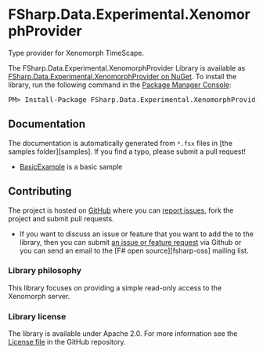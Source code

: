 FSharp.Data.Experimental.XenomorphProvider
================================

Type provider for Xenomorph TimeScape.

<div class="row">
  <div class="span1"></div>
  <div class="span6">
    <div class="well well-small" id="nuget">
      The FSharp.Data.Experimental.XenomorphProvider Library is available as <a href="https://nuget.org/packages/FSharp.Data.Experimental.XenomorphProvider">FSharp.Data.Experimental.XenomorphProvider on NuGet</a>.
      To install the library, run the following command in the <a href="http://docs.nuget.org/docs/start-here/using-the-package-manager-console">Package Manager Console</a>:
      <pre>PM> Install-Package FSharp.Data.Experimental.XenomorphProvider</pre>
    </div>
  </div>
  <div class="span1"></div>
</div>


Documentation
-------------

The documentation is automatically generated from `*.fsx` files in 
[the samples folder][samples]. If you find a typo, please submit a pull request!

 * [BasicExample](BasicExample.html) is a basic sample

 
Contributing
------------

The project is hosted on [GitHub][gh] where you can [report issues][issues], fork 
the project and submit pull requests. 

 * If you want to discuss an issue or feature that you want to add the to the library,
   then you can submit [an issue or feature request][issues] via Github or you can 
   send an email to the [F# open source][fsharp-oss] mailing list.


### Library philosophy

This library focuses on providing a simple read-only access to the Xenomorph server.


### Library license

The library is available under Apache 2.0. For more information see the 
[License file][license] in the GitHub repository. 



  [source]: https://github.com/fsprojects/FSharp.Data.Experimental.XenomorphProvider/zipball/master
  [compiled]: https://github.com/fsprojects/FSharp.Data.Experimental.XenomorphProvider/zipball/release
  [gh]: https://github.com/fsprojects/FSharp.Data.Experimental.XenomorphProvider
  [issues]: https://github.com/fsprojects/FSharp.Data.Experimental.XenomorphProvider/issues
  [license]: https://github.com/fsprojects/FSharp.Data.Experimental.XenomorphProvider/blob/master/LICENSE.md


